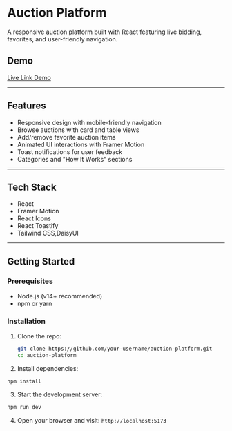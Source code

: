 # Auction Platform

A responsive auction platform built with React featuring live bidding, favorites, and user-friendly navigation.

## Demo

[Live Link Demo](https://aution-gallery.vercel.app/)

---

## Features

- Responsive design with mobile-friendly navigation
- Browse auctions with card and table views
- Add/remove favorite auction items
- Animated UI interactions with Framer Motion
- Toast notifications for user feedback
- Categories and "How It Works" sections

---

## Tech Stack

- React
- Framer Motion
- React Icons
- React Toastify 
- Tailwind CSS,DaisyUI

---

## Getting Started

### Prerequisites

- Node.js (v14+ recommended)
- npm or yarn

### Installation

1. Clone the repo:

   ```bash
   git clone https://github.com/your-username/auction-platform.git
   cd auction-platform
   ```

2. Install dependencies:

```bash
npm install
```

3. Start the development server:

```bash
npm run dev
```

4. Open your browser and visit: `http://localhost:5173`

```
